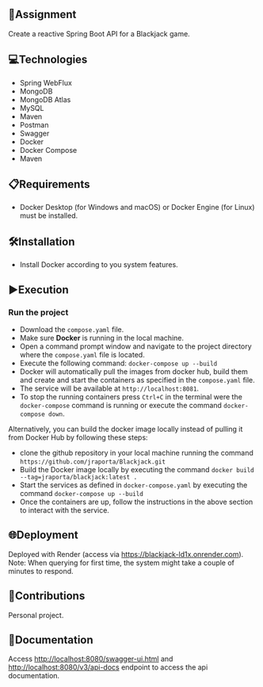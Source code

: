 ## 📄Assignment

Create a reactive Spring Boot API for a Blackjack game.

## 💻Technologies

- Spring WebFlux
- MongoDB
- MongoDB Atlas
- MySQL
- Maven
- Postman
- Swagger
- Docker
- Docker Compose
- Maven

## 📋Requirements

- Docker Desktop (for Windows and macOS) or Docker Engine (for Linux) must be installed.

## 🛠️Installation

- Install Docker according to you system features.

## ▶️Execution

### Run the project

- Download the `compose.yaml` file.
- Make sure **Docker** is running in the local machine.
- Open a command prompt window and navigate to the project directory where the `compose.yaml` file is located.
- Execute the following command: `docker-compose up --build`
- Docker will automatically pull the images from docker hub, build them and create and start the containers as specified in the `compose.yaml` file.
- The service will be available at `http://localhost:8081`.
- To stop the running containers press `Ctrl+C` in the terminal were the `docker-compose` command is running or execute the command `docker-compose down`.

Alternatively, you can build the docker image locally instead of pulling it from Docker Hub by following these steps:
- clone the github repository in your local machine running the command `https://github.com/jraporta/Blackjack.git`
- Build the Docker image locally by executing the command `docker build --tag=jraporta/blackjack:latest .`
- Start the services as defined in `docker-compose.yaml` by executing the command `docker-compose up --build`
- Once the containers are up, follow the instructions in the above section to interact with the service.

## 🌐Deployment

Deployed with Render (access via <https://blackjack-ld1x.onrender.com>).
Note: When querying for first time, the system might take a couple of minutes to respond.

## 🤝Contributions

Personal project.

## 📄Documentation

Access <http://localhost:8080/swagger-ui.html> and <http://localhost:8080/v3/api-docs> endpoint to access the api documentation.
